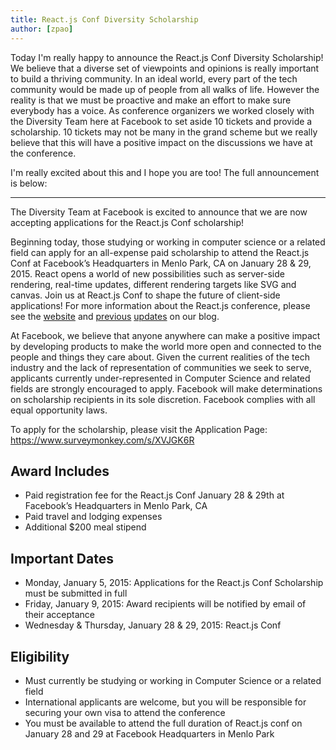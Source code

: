 ```yaml
---
title: React.js Conf Diversity Scholarship
author: [zpao]
---
```


Today I'm really happy to announce the React.js Conf Diversity Scholarship! We believe that a diverse set of viewpoints and opinions is really important to build a thriving community. In an ideal world, every part of the tech community would be made up of people from all walks of life. However the reality is that we must be proactive and make an effort to make sure everybody has a voice. As conference organizers we worked closely with the Diversity Team here at Facebook to set aside 10 tickets and provide a scholarship. 10 tickets may not be many in the grand scheme but we really believe that this will have a positive impact on the discussions we have at the conference.

I'm really excited about this and I hope you are too! The full announcement is below:

---

The Diversity Team at Facebook is excited to announce that we are now accepting applications for the React.js Conf scholarship!

Beginning today, those studying or working in computer science or a related field can apply for an all-expense paid scholarship to attend the React.js Conf at Facebook’s Headquarters in Menlo Park, CA on January 28 & 29, 2015. React opens a world of new possibilities such as server-side rendering, real-time updates, different rendering targets like SVG and canvas. Join us at React.js Conf to shape the future of client-side applications! For more information about the React.js conference, please see the [website](http://conf.reactjs.com/) and [previous](/blog/2014/10/27/react-js-conf.html) [updates](/blog/2014/11/24/react-js-conf-updates.html) on our blog.

At Facebook, we believe that anyone anywhere can make a positive impact by developing products to make the world more open and connected to the people and things they care about. Given the current realities of the tech industry and the lack of representation of communities we seek to serve, applicants currently under-represented in Computer Science and related fields are strongly encouraged to apply.
Facebook will make determinations on scholarship recipients in its sole discretion. Facebook complies with all equal opportunity laws.

To apply for the scholarship, please visit the Application Page: <https://www.surveymonkey.com/s/XVJGK6R>

## Award Includes

- Paid registration fee for the React.js Conf January 28 & 29th at Facebook’s Headquarters in Menlo Park, CA
- Paid travel and lodging expenses
- Additional \$200 meal stipend

## Important Dates

- Monday, January 5, 2015: Applications for the React.js Conf Scholarship must be submitted in full
- Friday, January 9, 2015: Award recipients will be notified by email of their acceptance
- Wednesday & Thursday, January 28 & 29, 2015: React.js Conf

## Eligibility

- Must currently be studying or working in Computer Science or a related field
- International applicants are welcome, but you will be responsible for securing your own visa to attend the conference
- You must be available to attend the full duration of React.js conf on January 28 and 29 at Facebook Headquarters in Menlo Park
